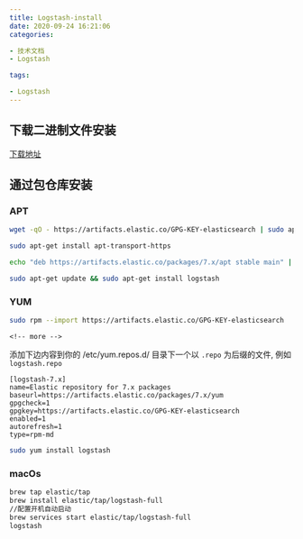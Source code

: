 ```yaml
---
title: Logstash-install
date: 2020-09-24 16:21:06
categories:

- 技术文档
- Logstash

tags:

- Logstash
---
```


## 下载二进制文件安装

[下载地址](https://www.elastic.co/downloads/logstash)

## 通过包仓库安装

### APT

```bash
wget -qO - https://artifacts.elastic.co/GPG-KEY-elasticsearch | sudo apt-key add -

sudo apt-get install apt-transport-https

echo "deb https://artifacts.elastic.co/packages/7.x/apt stable main" | sudo tee -a /etc/apt/sources.list.d/elastic-7.x.list

sudo apt-get update && sudo apt-get install logstash
```

### YUM

```bash
sudo rpm --import https://artifacts.elastic.co/GPG-KEY-elasticsearch

```

`<!-- more -->`

添加下边内容到你的 /etc/yum.repos.d/ 目录下一个以 `.repo` 为后缀的文件, 例如 `logstash.repo`

```config
[logstash-7.x]
name=Elastic repository for 7.x packages
baseurl=https://artifacts.elastic.co/packages/7.x/yum
gpgcheck=1
gpgkey=https://artifacts.elastic.co/GPG-KEY-elasticsearch
enabled=1
autorefresh=1
type=rpm-md
```

```bash
sudo yum install logstash
```

### macOs

```bash
brew tap elastic/tap
brew install elastic/tap/logstash-full
//配置开机自动启动
brew services start elastic/tap/logstash-full
logstash
```
